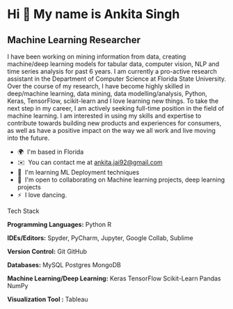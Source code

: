 Hi 👋 My name is Ankita Singh
=============================

Machine Learning Researcher
---------------------------

I have been working on mining information from data, creating machine/deep learning models for tabular data, computer vision, NLP and time series analysis for past 6 years. I am currently a pro-active research assistant in the Department of Computer Science at Florida State University. Over the course of my research, I have become highly skilled in deep/machine learning, data mining, data modelling/analysis, Python, Keras, TensorFlow, scikit-learn and I love learning new things. To take the next step in my career, I am actively seeking full-time position in the field of machine learning. I am interested in using my skills and expertise to contribute towards building new products and experiences for consumers, as well as have a positive impact on the way we all work and live moving into the future.

*   🌍  I'm based in Florida
*   ✉️  You can contact me at [ankita.jai92@gmail.com](mailto:ankita.jai92@gmail.com)
*   🧠  I'm learning ML Deployment techniques
*   🤝  I'm open to collaborating on Machine learning projects, deep learning projects
*   ⚡  I love dancing.


                   
  Tech Stack
  
  
<b>Programming Languages:</b>
Python  R 

<b>IDEs/Editors:</b>
Spyder, PyCharm, Jupyter, Google Collab, Sublime

<b>Version Control:</b>
Git  GitHub 

<b>Databases:</b>
MySQL  Postgres  MongoDB 

<b>Machine Learning/Deep Learning:</b>
Keras  TensorFlow  Scikit-Learn  Pandas  NumPy  

<b> Visualization Tool :</b>
Tableau
                  
              
